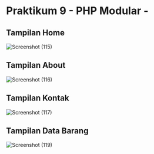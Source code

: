 # Praktikum 9 - PHP Modular -

## Tampilan Home
![Screenshot (115)](https://github.com/Akramsatya085/Praktikum_9_PHP-Modular/assets/115615953/622de202-228b-4c2a-9754-000e277ef2aa)

## Tampilan About
![Screenshot (116)](https://github.com/Akramsatya085/Praktikum_9_PHP-Modular/assets/115615953/b1cbf423-9d43-4e33-97c0-00eb1fb792c5)

## Tampilan Kontak
![Screenshot (117)](https://github.com/Akramsatya085/Praktikum_9_PHP-Modular/assets/115615953/5fbd32ea-79dc-4cd5-85f5-779073b22666)

## Tampilan Data Barang
![Screenshot (119)](https://github.com/Akramsatya085/Praktikum_9_PHP-Modular/assets/115615953/39238f28-f878-436a-b8bf-c379a3634170)
